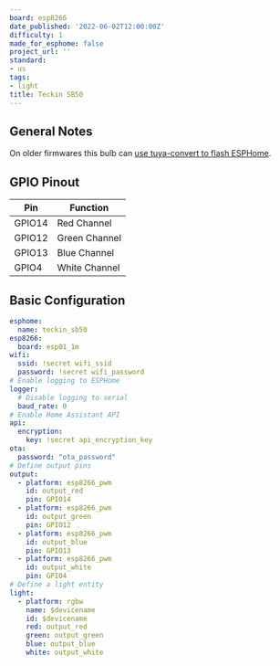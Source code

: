 ```yaml
---
board: esp8266
date_published: '2022-06-02T12:00:00Z'
difficulty: 1
made_for_esphome: false
project_url: ''
standard:
- us
tags:
- light
title: Teckin SB50
---
```


## General Notes

On older firmwares this bulb can [use tuya-convert to flash ESPHome](/guides/tuya-convert/).

## GPIO Pinout

| Pin    | Function      |
| ------ | ------------- |
| GPIO14 | Red Channel   |
| GPIO12 | Green Channel |
| GPIO13 | Blue Channel  |
| GPIO4  | White Channel |

## Basic Configuration

```yaml
esphome:
  name: teckin_sb50
esp8266:
  board: esp01_1m
wifi:
  ssid: !secret wifi_ssid
  password: !secret wifi_password
# Enable logging to ESPHome
logger:
  # Disable logging to serial
  baud_rate: 0
# Enable Home Assistant API
api:
  encryption:
    key: !secret api_encryption_key
ota:
  password: "ota_password"
# Define output pins
output:
  - platform: esp8266_pwm
    id: output_red
    pin: GPIO14
  - platform: esp8266_pwm
    id: output_green
    pin: GPIO12
  - platform: esp8266_pwm
    id: output_blue
    pin: GPIO13
  - platform: esp8266_pwm
    id: output_white
    pin: GPIO4
# Define a light entity
light:
  - platform: rgbw
    name: $devicename
    id: $devicename
    red: output_red
    green: output_green
    blue: output_blue
    white: output_white
```